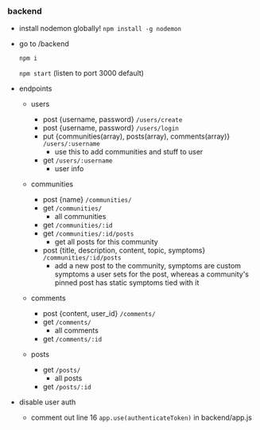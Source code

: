 ### backend
- install nodemon globally!
    `npm install -g nodemon` 
- go to /backend

    `npm i` 

    `npm start` (listen to port 3000 default)
    

- endpoints
  - users
    - post {username, password} `/users/create`
    - post {username, password} `/users/login`
    - put {communities(array), posts(array), comments(array)} `/users/:username`
      - use this to add communities and stuff to user
    - get `/users/:username`
      - user info
  - communities
    - post {name} `/communities/`
    - get `/communities/`
      - all communities
    - get `/communities/:id`
    - get `/communities/:id/posts`
      - get all posts for this community
    - post {title, description, content, topic, symptoms} `/communities/:id/posts`
      - add a new post to the community, symptoms are custom symptoms a user sets for the post, whereas a community's pinned post has static symptoms tied with it

  - comments
    - post {content, user_id} `/comments/`
    - get `/comments/`
      - all comments
    - get `/comments/:id`
  - posts

    - get `/posts/`
      - all posts
    - get `/posts/:id`

- disable user auth
  - comment out line 16 `app.use(authenticateToken)` in backend/app.js